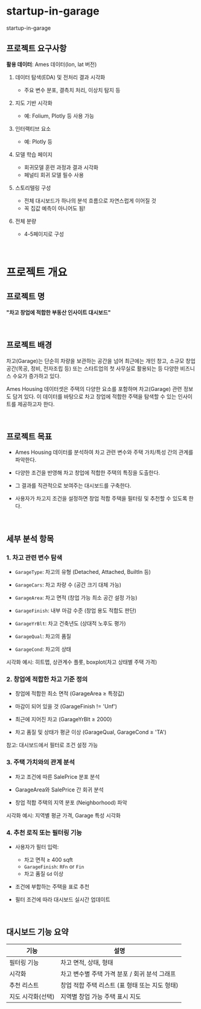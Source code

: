 # startup-in-garage
startup-in-garage

## 프로젝트 요구사항

**활용 데이터**: Ames 데이터(lon, lat 버전)

1. 데이터 탐색(EDA) 및 전처리 결과 시각화

   - 주요 변수 분포, 결측치 처리, 이상치 탐지 등

2. 지도 기반 시각화
   - 예: Folium, Plotly 등 사용 가능
3. 인터랙티브 요소

   - 예: Plotly 등

4. 모델 학습 페이지
   - 회귀모델 훈련 과정과 결과 시각화
   - 페널티 회귀 모델 필수 사용
5. 스토리텔링 구성
   - 전체 대시보드가 하나의 분석 흐름으로 자연스럽게 이어질 것
   - 꼭 집값 예측이 아니어도 됨!
6. 전체 분량
   - 4-5페이지로 구성

<br />

# 프로젝트 개요

## 프로젝트 명
**"차고 창업에 적합한 부동산 인사이트 대시보드"**

<br>

## 프로젝트 배경
차고(Garage)는 단순히 차량을 보관하는 공간을 넘어 최근에는 개인 창고, 소규모 창업 공간(목공, 정비, 전자조립 등) 또는 스타트업의 첫 사무실로 활용되는 등 다양한 비즈니스 수요가 증가하고 있다.

Ames Housing 데이터셋은 주택의 다양한 요소를 포함하며 차고(Garage) 관련 정보도 담겨 있다. 이 데이터를 바탕으로 차고 창업에 적합한 주택을 탐색할 수 있는 인사이트를 제공하고자 한다.

<br>

## 프로젝트 목표
- Ames Housing 데이터를 분석하여 차고 관련 변수와 주택 가치/특성 간의 관계를 파악한다.

- 다양한 조건을 반영해 차고 창업에 적합한 주택의 특징을 도출한다.

- 그 결과를 직관적으로 보여주는 대시보드를 구축한다.

- 사용자가 차고지 조건을 설정하면 창업 적합 주택을 필터링 및 추천할 수 있도록 한다.

<br>

## 세부 분석 항목
### 1. 차고 관련 변수 탐색


- `GarageType`: 차고의 유형 (Detached, Attached, BuiltIn 등)

- `GarageCars`: 차고 차량 수 (공간 크기 대체 가능)

- `GarageArea`: 차고 면적 (창업 가능 최소 공간 설정 가능)

- `GarageFinish`: 내부 마감 수준 (창업 용도 적합도 판단)

- `GarageYrBlt`: 차고 건축년도 (상대적 노후도 평가)

- `GarageQual`: 차고의 품질

- `GarageCond`: 차고의 상태

시각화 예시: 히트맵, 상관계수 플롯, boxplot(차고 상태별 주택 가격)

### 2. 창업에 적합한 차고 기준 정의
- 창업에 적합한 최소 면적 (GarageArea ≥ 특정값)

- 마감이 되어 있을 것 (GarageFinish != 'Unf')

- 최근에 지어진 차고 (GarageYrBlt ≥ 2000)

- 차고 품질 및 상태가 평균 이상 (GarageQual, GarageCond ≥ 'TA')

참고: 대시보드에서 필터로 조건 설정 가능

### 3. 주택 가치와의 관계 분석
- 차고 조건에 따른 SalePrice 분포 분석

- GarageArea와 SalePrice 간 회귀 분석

- 창업 적합 주택의 지역 분포 (Neighborhood) 파악

시각화 예시: 지역별 평균 가격, Garage 특성 시각화

### 4. 추천 로직 또는 필터링 기능
- 사용자가 필터 입력:
  - 차고 면적 ≥ 400 sqft
  - `GarageFinish`: `RFn` or `Fin`
  - 차고 품질 `Gd` 이상
- 조건에 부합하는 주택을 표로 추천

- 필터 조건에 따라 대시보드 실시간 업데이트


<br>


## 대시보드 기능 요약

| 기능         | 설명 |
|--------------|------|
| 필터링 기능   | 차고 면적, 상태, 형태 |
| 시각화       | 차고 변수별 주택 가격 분포 / 회귀 분석 그래프 |
| 추천 리스트   | 창업 적합 주택 리스트 (표 형태 또는 지도 형태) |
| 지도 시각화(선택) | 지역별 창업 가능 주택 표시 지도 |
